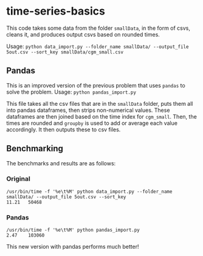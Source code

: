 # time-series-basics
This code takes some data from the folder `smallData`, in the form of csvs, cleans it, and produces output csvs based on rounded times.

Usage: `python data_import.py --folder_name smallData/ --output_file 5out.csv --sort_key smallData/cgm_small.csv`
## Pandas

This is an improved version of the previous problem that uses `pandas` to solve the problem.
Usage: `python pandas_import.py`

This file takes all the csv files that are in the `smallData` folder, puts them all into pandas dataframes, then strips non-numerical values.  These dataframes are then joined based on the time index for `cgm_small`.  Then, the times are rounded and `groupby` is used to add or average each value accordingly.  It then outputs these to csv files.

## Benchmarking

The benchmarks and results are as follows:

### Original
``` 
/usr/bin/time -f '%e\t%M' python data_import.py --folder_name smallData/ --output_file 5out.csv --sort_key 
11.21	50468

```

### Pandas
``` 
/usr/bin/time -f '%e\t%M' python pandas_import.py 
2.47	103060
```

This new version with pandas performs much better!

